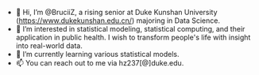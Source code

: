 - 👋 Hi, I’m @BruciiZ, a rising senior at Duke Kunshan University (https://www.dukekunshan.edu.cn/) majoring in Data Science.
- 👀 I’m interested in statistical modeling, statistical computing, and their application in public health. I wish to transform people's life with insight into real-world data.
- 🌱 I’m currently learning various statistical models.
- 📫 You can reach out to me via hz237[@]duke.edu.

<!---
BruciiZ/BruciiZ is a ✨ special ✨ repository because its `README.md` (this file) appears on your GitHub profile.
You can click the Preview link to take a look at your changes.
--->

